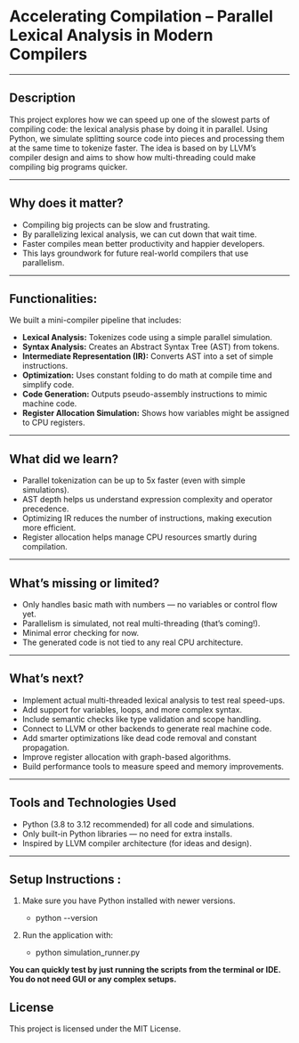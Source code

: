 # Accelerating Compilation – Parallel Lexical Analysis in Modern Compilers
---

## Description
This project explores how we can speed up one of the slowest parts of compiling code: the lexical analysis phase by doing it in parallel. Using Python, we simulate splitting source code into pieces and processing them at the same time to tokenize faster. The idea is based on by LLVM’s compiler design and aims to show how multi-threading could make compiling big programs quicker.

---

## Why does it matter?  
- Compiling big projects can be slow and frustrating.  
- By parallelizing lexical analysis, we can cut down that wait time.  
- Faster compiles mean better productivity and happier developers.  
- This lays groundwork for future real-world compilers that use parallelism.

---

## Functionalities:  

We built a mini-compiler pipeline that includes:

- **Lexical Analysis:** Tokenizes code using a simple parallel simulation.  
- **Syntax Analysis:** Creates an Abstract Syntax Tree (AST) from tokens.  
- **Intermediate Representation (IR):** Converts AST into a set of simple instructions.  
- **Optimization:** Uses constant folding to do math at compile time and simplify code.  
- **Code Generation:** Outputs pseudo-assembly instructions to mimic machine code.  
- **Register Allocation Simulation:** Shows how variables might be assigned to CPU registers.

---

## What did we learn?  

- Parallel tokenization can be up to 5x faster (even with simple simulations).  
- AST depth helps us understand expression complexity and operator precedence.  
- Optimizing IR reduces the number of instructions, making execution more efficient.  
- Register allocation helps manage CPU resources smartly during compilation.

---

## What’s missing or limited?  

- Only handles basic math with numbers — no variables or control flow yet.  
- Parallelism is simulated, not real multi-threading (that’s coming!).  
- Minimal error checking for now.  
- The generated code is not tied to any real CPU architecture.

---

## What’s next?  

- Implement actual multi-threaded lexical analysis to test real speed-ups.  
- Add support for variables, loops, and more complex syntax.  
- Include semantic checks like type validation and scope handling.  
- Connect to LLVM or other backends to generate real machine code.  
- Add smarter optimizations like dead code removal and constant propagation.  
- Improve register allocation with graph-based algorithms.  
- Build performance tools to measure speed and memory improvements.

---

## Tools and Technologies Used

- Python (3.8 to 3.12 recommended) for all code and simulations.  
- Only built-in Python libraries — no need for extra installs.  
- Inspired by LLVM compiler architecture (for ideas and design).

---

## Setup Instructions :  
1. Make sure you have Python installed with newer versions.
   - python --version

2. Run the application with:
   - python simulation_runner.py

**You can quickly test by just running the scripts from the terminal or IDE. You do not need GUI or any complex setups.**

## License
This project is licensed under the MIT License. 
